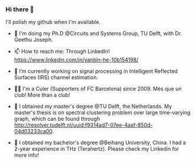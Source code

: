 ### Hi there 👋

I'll polish my github when I'm available.

- 🤔 I'm doing my Ph.D @Circuits and Systems Group, TU Delft, with Dr. Geethu Joseph.
- 📫 How to reach me: Through LinkedIn! https://www.linkedin.com/in/yanbin-he-10b154198/
- 🌱 I’m currently working on signal processing in Intelligent Reflected Surfaces (IRS) channel estimation.
- 🔵🔴 I'm a Culer (Supporters of FC Barcelona) since 2009. Més que un club! More than a club!



- 🔭 I obtained my master's degree @TU Delft, the Netherlands. My master's thesis is on spectral clustering problem over large time-varying graph, which can be found through http://resolver.tudelft.nl/uuid:f9314ad7-07ee-4aaf-850d-04d03233ca00.
- 🔭 I obtained my bachelor's degree @Beihang University, China. I had a 2-year experience in THz (Terahertz). Please check my Linkedin for more info!

<!--
**YanbinHe/YanbinHe** is a ✨ _special_ ✨ repository because its `README.md` (this file) appears on your GitHub profile.

